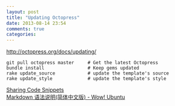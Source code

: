 ```yaml
---
layout: post
title: "Updating Octopress"
date: 2013-08-14 23:54
comments: true
categories: 
---
```


http://octopress.org/docs/updating/
```
git pull octopress master     # Get the latest Octopress
bundle install                # Keep gems updated
rake update_source            # update the template's source
rake update_style             # update the template's style
```

[Sharing Code Snippets](http://octopress.org/docs/blogging/code/)  
[Markdown 语法说明(简体中文版) - Wow! Ubuntu](http://wowubuntu.com/markdown/)


